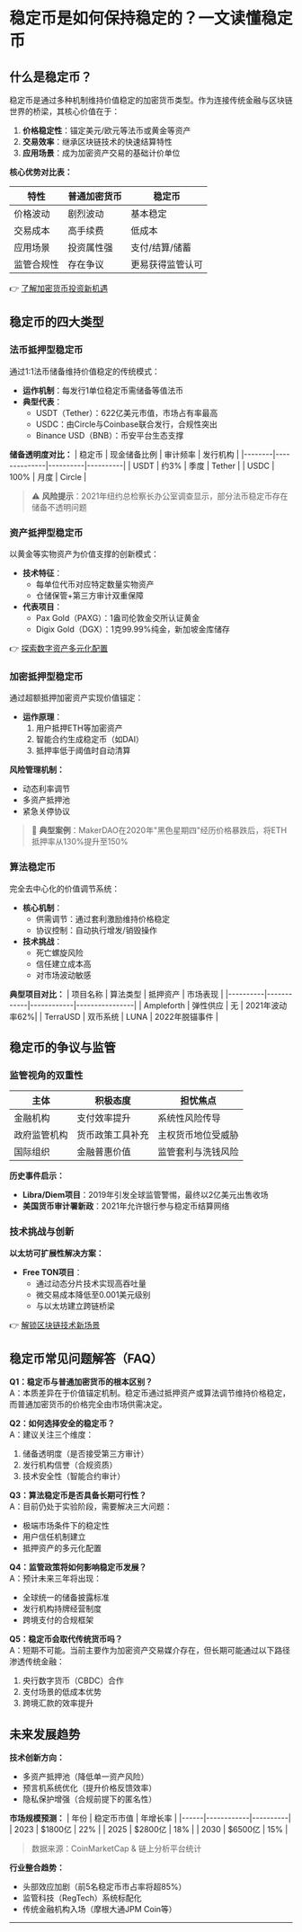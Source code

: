 # 稳定币是如何保持稳定的？一文读懂稳定币

## 什么是稳定币？

稳定币是通过多种机制维持价值稳定的加密货币类型。作为连接传统金融与区块链世界的桥梁，其核心价值在于：

1. **价格稳定性**：锚定美元/欧元等法币或黄金等资产
2. **交易效率**：继承区块链技术的快速结算特性
3. **应用场景**：成为加密资产交易的基础计价单位

**核心优势对比表：**

| 特性          | 普通加密货币       | 稳定币             |
|---------------|-------------------|-------------------|
| 价格波动      | 剧烈波动          | 基本稳定          |
| 交易成本      | 高手续费          | 低成本            |
| 应用场景      | 投资属性强        | 支付/结算/储蓄    |
| 监管合规性    | 存在争议          | 更易获得监管认可  |

👉 [了解加密货币投资新机遇](https://bit.ly/okx_welcome)

## 稳定币的四大类型

### 法币抵押型稳定币

通过1:1法币储备维持价值稳定的传统模式：
- **运作机制**：每发行1单位稳定币需储备等值法币
- **典型代表**：
  - USDT（Tether）：622亿美元市值，市场占有率最高
  - USDC：由Circle与Coinbase联合发行，合规性突出
  - Binance USD（BNB）：币安平台生态支撑

**储备透明度对比：**
| 稳定币 | 现金储备比例 | 审计频率 | 发行机构 |
|--------|--------------|----------|----------|
| USDT   | 约3%         | 季度     | Tether   |
| USDC   | 100%         | 月度     | Circle   |

> ⚠️ **风险提示**：2021年纽约总检察长办公室调查显示，部分法币稳定币存在储备不透明问题

### 资产抵押型稳定币

以黄金等实物资产为价值支撑的创新模式：
- **技术特征**：
  - 每单位代币对应特定数量实物资产
  - 仓储保管+第三方审计双重保障
- **代表项目**：
  - Pax Gold（PAXG）：1盎司伦敦金交所认证黄金
  - Digix Gold（DGX）：1克99.99%纯金，新加坡金库储存

👉 [探索数字资产多元化配置](https://bit.ly/okx_welcome)

### 加密抵押型稳定币

通过超额抵押加密资产实现价值锚定：
- **运作原理**：
  1. 用户抵押ETH等加密资产
  2. 智能合约生成稳定币（如DAI）
  3. 抵押率低于阈值时自动清算

**风险管理机制：**
- 动态利率调节
- 多资产抵押池
- 紧急关停协议

> 📌 **典型案例**：MakerDAO在2020年"黑色星期四"经历价格暴跌后，将ETH抵押率从130%提升至150%

### 算法稳定币

完全去中心化的价值调节系统：
- **核心机制**：
  - 供需调节：通过套利激励维持价格稳定
  - 协议控制：自动执行增发/销毁操作
- **技术挑战**：
  - 死亡螺旋风险
  - 信任建立成本高
  - 对市场波动敏感

**典型项目对比：**
| 项目名称 | 算法类型   | 抵押资产   | 市场表现       |
|----------|------------|------------|----------------|
| Ampleforth | 弹性供应   | 无         | 2021年波动率62%|
| TerraUSD  | 双币系统   | LUNA       | 2022年脱锚事件 |

## 稳定币的争议与监管

### 监管视角的双重性

| 主体          | 积极态度                  | 担忧焦点                  |
|---------------|--------------------------|--------------------------|
| 金融机构      | 支付效率提升             | 系统性风险传导           |
| 政府监管机构  | 货币政策工具补充         | 主权货币地位受威胁       |
| 国际组织      | 金融普惠价值             | 监管套利与洗钱风险       |

**历史事件启示：**
- **Libra/Diem项目**：2019年引发全球监管警惕，最终以2亿美元出售收场
- **美国货币审计署新政**：2021年允许银行参与稳定币结算网络

### 技术挑战与创新

**以太坊可扩展性解决方案：**
- **Free TON项目**：
  - 通过动态分片技术实现高吞吐量
  - 微交易成本降低至0.001美元级别
  - 与以太坊建立跨链桥梁

👉 [解锁区块链技术新场景](https://bit.ly/okx_welcome)

## 稳定币常见问题解答（FAQ）

**Q1：稳定币与普通加密货币的根本区别？**  
A：本质差异在于价值锚定机制。稳定币通过抵押资产或算法调节维持价格稳定，而普通加密货币的价格完全由市场供需决定。

**Q2：如何选择安全的稳定币？**  
A：建议关注三个维度：
1. 储备透明度（是否接受第三方审计）
2. 发行机构信誉（合规资质）
3. 技术安全性（智能合约审计）

**Q3：算法稳定币是否具备长期可行性？**  
A：目前仍处于实验阶段，需要解决三大问题：
- 极端市场条件下的稳定性
- 用户信任机制建立
- 抵押资产的多元化配置

**Q4：监管政策将如何影响稳定币发展？**  
A：预计未来三年将出现：
- 全球统一的储备披露标准
- 发行机构持牌经营制度
- 跨境支付的合规框架

**Q5：稳定币会取代传统货币吗？**  
A：短期不可能。当前主要作为加密资产交易媒介存在，但长期可能通过以下路径渗透传统金融：
1. 央行数字货币（CBDC）合作
2. 支付场景的低成本优势
3. 跨境汇款的效率提升

## 未来发展趋势

**技术创新方向：**
- 多资产抵押池（降低单一资产风险）
- 预言机系统优化（提升价格反馈效率）
- 隐私保护增强（合规前提下的匿名性）

**市场规模预测：**
| 年份 | 稳定币市值 | 年增长率 |
|------|------------|----------|
| 2023 | $1800亿    | 22%      |
| 2025 | $2800亿    | 18%      |
| 2030 | $6500亿    | 15%      |

> 数据来源：CoinMarketCap & 链上分析平台统计

**行业整合趋势：**
- 头部效应加剧（前5名稳定币市占率将超85%）
- 监管科技（RegTech）系统标配化
- 传统金融机构入场（摩根大通JPM Coin等）

---
